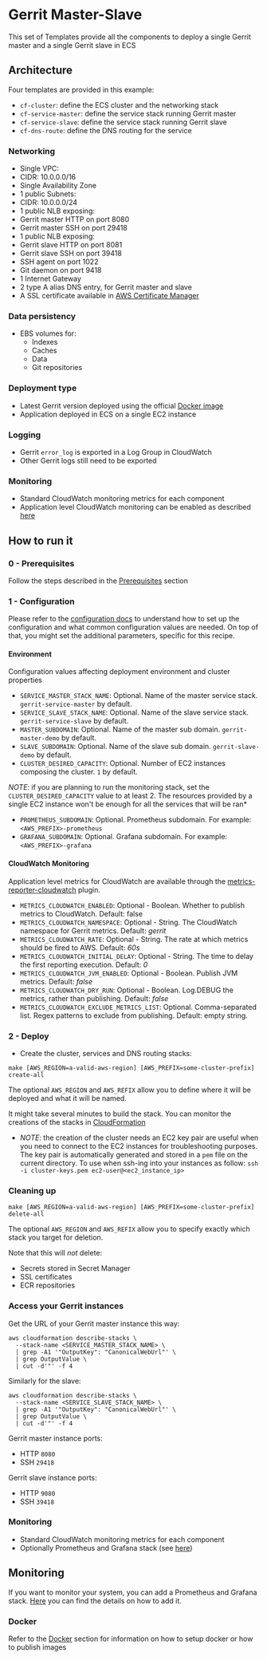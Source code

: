 # Gerrit Master-Slave

This set of Templates provide all the components to deploy a single Gerrit master
and a single Gerrit slave in ECS

## Architecture

Four templates are provided in this example:
* `cf-cluster`: define the ECS cluster and the networking stack
* `cf-service-master`: define the service stack running Gerrit master
* `cf-service-slave`: define the service stack running Gerrit slave
* `cf-dns-route`: define the DNS routing for the service

### Networking

* Single VPC:
 * CIDR: 10.0.0.0/16
* Single Availability Zone
* 1 public Subnets:
 * CIDR: 10.0.0.0/24
* 1 public NLB exposing:
 * Gerrit master HTTP on port 8080
 * Gerrit master SSH on port 29418
* 1 public NLB exposing:
 * Gerrit slave HTTP on port 8081
 * Gerrit slave SSH on port 39418
 * SSH agent on port 1022
 * Git daemon on port 9418
* 1 Internet Gateway
* 2 type A alias DNS entry, for Gerrit master and slave
* A SSL certificate available in [AWS Certificate Manager](https://aws.amazon.com/certificate-manager/)

### Data persistency

* EBS volumes for:
  * Indexes
  * Caches
  * Data
  * Git repositories

### Deployment type

* Latest Gerrit version deployed using the official [Docker image](https://hub.docker.com/r/gerritcodereview/gerrit)
* Application deployed in ECS on a single EC2 instance

### Logging

* Gerrit `error_log` is exported in a Log Group in CloudWatch
* Other Gerrit logs still need to be exported

### Monitoring

* Standard CloudWatch monitoring metrics for each component
* Application level CloudWatch monitoring can be enabled as described [here](#cloudwatch-monitoring)

## How to run it

### 0 - Prerequisites

Follow the steps described in the [Prerequisites](../Prerequisites.md) section

### 1 - Configuration

Please refer to the [configuration docs](../Configuration.md) to understand how to set up the
configuration and what common configuration values are needed.
On top of that, you might set the additional parameters, specific for this recipe.

#### Environment

Configuration values affecting deployment environment and cluster properties

* `SERVICE_MASTER_STACK_NAME`: Optional. Name of the master service stack. `gerrit-service-master` by default.
* `SERVICE_SLAVE_STACK_NAME`: Optional. Name of the slave service stack. `gerrit-service-slave` by default.
* `MASTER_SUBDOMAIN`: Optional. Name of the master sub domain. `gerrit-master-demo` by default.
* `SLAVE_SUBDOMAIN`: Optional. Name of the slave sub domain. `gerrit-slave-demo` by default.
* `CLUSTER_DESIRED_CAPACITY`: Optional. Number of EC2 instances composing the cluster. `1` by default.

*NOTE*: if you are planning to run the monitoring stack, set the
`CLUSTER_DESIRED_CAPACITY` value to at least 2. The resources provided by
a single EC2 instance won't be enough for all the services that will be ran*

* `PROMETHEUS_SUBDOMAIN`: Optional. Prometheus subdomain. For example: `<AWS_PREFIX>-prometheus`
* `GRAFANA_SUBDOMAIN`: Optional. Grafana subdomain. For example: `<AWS_PREFIX>-grafana`

#### CloudWatch Monitoring

Application level metrics for CloudWatch are available through the
[metrics-reporter-cloudwatch](https://gerrit.googlesource.com/plugins/metrics-reporter-cloudwatch/)
plugin.

* `METRICS_CLOUDWATCH_ENABLED`: Optional - Boolean.
Whether to publish metrics to CloudWatch. Default: false
* `METRICS_CLOUDWATCH_NAMESPACE`: Optional - String.
The CloudWatch namespace for Gerrit metrics. Default: _gerrit_
* `METRICS_CLOUDWATCH_RATE`: Optional - String.
The rate at which metrics should be fired to AWS. Default: _60s_
* `METRICS_CLOUDWATCH_INITIAL_DELAY`: Optional - String.
The time to delay the first reporting execution. Default: _0_
* `METRICS_CLOUDWATCH_JVM_ENABLED`: Optional - Boolean.
Publish JVM metrics. Default: _false_
* `METRICS_CLOUDWATCH_DRY_RUN`: Optional - Boolean.
Log.DEBUG the metrics, rather than publishing. Default: _false_
* `METRICS_CLOUDWATCH_EXCLUDE_METRICS_LIST`: Optional. Comma-separated list.
 Regex patterns to exclude from publishing. Default: empty string.

### 2 - Deploy

* Create the cluster, services and DNS routing stacks:

```
make [AWS_REGION=a-valid-aws-region] [AWS_PREFIX=some-cluster-prefix] create-all
```

The optional `AWS_REGION` and `AWS_REFIX` allow you to define where it will be deployed and what it will be named.

It might take several minutes to build the stack.
You can monitor the creations of the stacks in [CloudFormation](https://console.aws.amazon.com/cloudformation/home)

* *NOTE*: the creation of the cluster needs an EC2 key pair are useful when you need to connect
to the EC2 instances for troubleshooting purposes. The key pair is automatically generated
and stored in a `pem` file on the current directory.
To use when ssh-ing into your instances as follow: `ssh -i cluster-keys.pem ec2-user@<ec2_instance_ip>`

### Cleaning up

```
make [AWS_REGION=a-valid-aws-region] [AWS_PREFIX=some-cluster-prefix] delete-all
```

The optional `AWS_REGION` and `AWS_REFIX` allow you to specify exactly which stack you target for deletion.

Note that this will *not* delete:
* Secrets stored in Secret Manager
* SSL certificates
* ECR repositories

### Access your Gerrit instances

Get the URL of your Gerrit master instance this way:

```
aws cloudformation describe-stacks \
  --stack-name <SERVICE_MASTER_STACK_NAME> \
  | grep -A1 '"OutputKey": "CanonicalWebUrl"' \
  | grep OutputValue \
  | cut -d'"' -f 4
```

Similarly for the slave:
```
aws cloudformation describe-stacks \
  --stack-name <SERVICE_SLAVE_STACK_NAME> \
  | grep -A1 '"OutputKey": "CanonicalWebUrl"' \
  | grep OutputValue \
  | cut -d'"' -f 4
```

Gerrit master instance ports:
* HTTP `8080`
* SSH `29418`

Gerrit slave instance ports:
* HTTP `9080`
* SSH `39418`

### Monitoring

* Standard CloudWatch monitoring metrics for each component
* Optionally Prometheus and Grafana stack (see [here](../monitoring/README.md))

## Monitoring

If you want to monitor your system, you can add a Prometheus and Grafana stack.
[Here](../monitoring/README.md) you can find the details on how to add it.

### Docker

Refer to the [Docker](../Docker.md) section for information on how to setup docker or how to publish images
